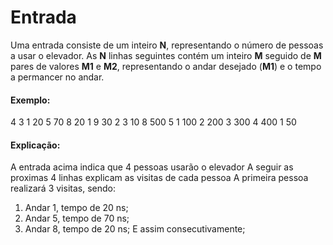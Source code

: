 # Entrada

Uma entrada consiste de um inteiro **N**, representando o número de pessoas a
usar o elevador.
As **N** linhas seguintes contém um inteiro **M** seguido de **M** pares de
valores **M1** e **M2**, representando o andar desejado (**M1**) e o tempo a permancer no andar.

#### Exemplo:
4
3 1 20 5 70 8 20
1 9 30
2 3 10 8 500
5 1 100 2 200 3 300 4 400 1 50

#### Explicação:
A entrada acima indica que 4 pessoas usarão o elevador
A seguir as proximas 4 linhas explicam as visitas de cada pessoa
A primeira pessoa realizará 3 visitas, sendo:
1.	Andar 1, tempo de 20 ns;
2.	Andar 5, tempo de 70 ns;
3.	Andar 8, tempo de 20 ns;
E assim consecutivamente;